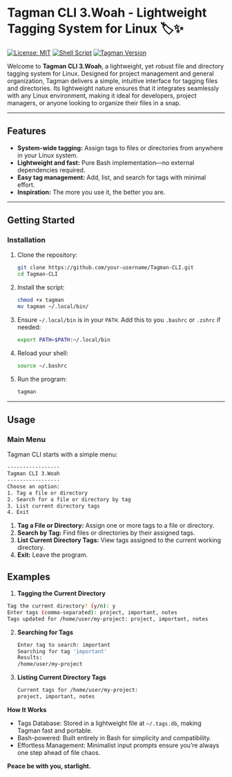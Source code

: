 # Tagman CLI 3.Woah - Lightweight Tagging System for Linux 🏷️✨
[![License: MIT](https://img.shields.io/badge/License-MIT-blue.svg)](https://opensource.org/licenses/MIT)
[![Shell Script](https://img.shields.io/badge/Built%20With-Bash-green)](https://www.gnu.org/software/bash/)
[![Tagman Version](https://img.shields.io/badge/Tagman-3.Woah-red)](#)

Welcome to **Tagman CLI 3.Woah**, a lightweight, yet robust file and directory tagging system for Linux. Designed for project management and general organization, Tagman delivers a simple, intuitive interface for tagging files and directories. Its lightweight nature ensures that it integrates seamlessly with any Linux environment, making it ideal for developers, project managers, or anyone looking to organize their files in a snap.

---

## **Features**
- **System-wide tagging:** Assign tags to files or directories from anywhere in your Linux system.
- **Lightweight and fast:** Pure Bash implementation—no external dependencies required.
- **Easy tag management:** Add, list, and search for tags with minimal effort.
- **Inspiration:** The more you use it, the better you are.

---

## **Getting Started**

### **Installation**
1. Clone the repository:
   ```bash
   git clone https://github.com/your-username/Tagman-CLI.git
   cd Tagman-CLI
   ```
   
2. Install the script:
    ```bash
    chmod +x tagman
    mv tagman ~/.local/bin/
    ```
3. Ensure `~/.local/bin` is in your `PATH`. Add this to you `.bashrc` or `.zshrc` if needed:
    ```bash
    export PATH=$PATH:~/.local/bin
    ```
    
4. Reload your shell:
    ```bash
    source ~/.bashrc
    ```
    
5. Run the program:
    ```bash
    tagman
    ```

---

## **Usage**
### **Main Menu**

Tagman CLI starts with a simple menu:
  ```bash
  -----------------
  Tagman CLI 3.Woah
  -----------------
  Choose an option:
  1. Tag a file or directory
  2. Search for a file or directory by tag
  3. List current directory tags
  4. Exit
  ```

1. **Tag a File or Directory:** Assign one or more tags to a file or directory.
2. **Search by Tag:** Find files or directories by their assigned tags.
3. **List Current Directory Tags:** View tags assigned to the current working directory.
4. **Exit:** Leave the program.


## Examples

1. **Tagging the Current Directory**
  ```bash
  Tag the current directory? (y/n): y
  Enter tags (comma-separated): project, important, notes
  Tags updated for /home/user/my-project: project, important, notes
  ```

2. **Searching for Tags**

    ```bash
    Enter tag to search: important
    Searching for tag 'important'
    Results:
    /home/user/my-project
    ```
3. **Listing Current Directory Tags**

    ```bash
    Current tags for /home/user/my-project:
    project, important, notes
    ```
**How It Works**

- Tags Database: Stored in a lightweight file at `~/.tags.db`, making Tagman fast and portable.
- Bash-powered: Built entirely in Bash for simplicity and compatibility.
- Effortless Management: Minimalist input prompts ensure you’re always one step ahead of file chaos.

**Peace be with you, starlight.**